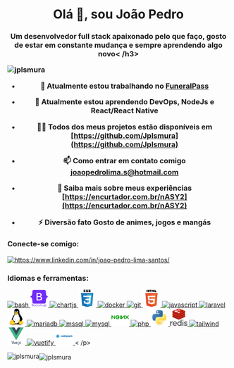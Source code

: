 <h1 align="center">Olá 👋, sou João Pedro</h1>
<h3 align="center">Um desenvolvedor full stack apaixonado pelo que faço, gosto de estar em constante mudança e sempre aprendendo algo novo< /h3>

<p align="left"> <img src="https://komarev.com/ghpvc/?username=jplsmura&label=Profile%20views&color=0e75b6&style=flat" alt="jplsmura" /> </p>

- 🔭 Atualmente estou trabalhando no [FuneralPass](https://homologfuneral.ossbrasil.com/login/76f2067a6fedbfbe0b094c8707edfa8f)

- 🌱 Atualmente estou aprendendo **DevOps, NodeJs e React/React Native**

- 👨‍💻 Todos dos meus projetos estão disponíveis em [https://github.com/Jplsmura](https://github.com/Jplsmura)

- 📫 Como entrar em contato comigo **joaopedrolima.s@hotmail.com**

- 📄 Saiba mais sobre meus experiências [https://encurtador.com.br/nASY2](https://encurtador.com.br/nASY2)

- ⚡ Diversão fato **Gosto de animes, jogos e mangás**

<h3 align="left">Conecte-se comigo:</h3>
<p align="left">
<a href="https://linkedin.com/in /https://www.linkedin.com/in/joao-pedro-lima-santos/" target="blank"><img align="center" src="https://raw.githubusercontent.com/rahuldkjain/ github-profile-readme-generator/master/src/images/icons/Social/linked-in-alt.svg" alt="https://www.linkedin.com/in/joao-pedro-lima-santos/" height="30" width="40" /></a>
</p>

<h3 align="left">Idiomas e ferramentas:</h3>
<p align="left"> <a href="https://www.gnu.org/software/bash/" target="_blank" rel="noreferrer"> <img src="https://www. vectorlogo.zone/logos/gnu_bash/gnu_bash-icon.svg" alt="bash" width="40" height="40"/> </a> <a href="https://getbootstrap.com" target= "_blank" rel="noreferrer"> <img src="https://raw.githubusercontent.com/devicons/devicon/master/icons/bootstrap/bootstrap-plain-wordmark.svg" alt="bootstrap" width=" 40" height="40"/> </a> <a href="https://www.chartjs.org" target="_blank" rel="noreferrer"> <img src="https://www. chartjs.org/media/logo-title.svg" alt="chartjs" width="40" height="40"/> </a> <a href="https://www.w3schools.com/css/ "target="_blank" rel="noreferrer"> <img src="https://raw.githubusercontent.com/devicons/devicon/master/icons/css3/css3-original-wordmark.svg" alt="css3" width="40" height="40"/> </a> <a href="https://www.docker.com/" target="_blank" rel="noreferrer"> <img src="https: //raw.githubusercontent.com/devicons/devicon/master/icons/docker/docker-original-wordmark.svg" alt="docker" width="40" height="40"/> </a> <a href ="https://git-scm.com/" target="_blank" rel="noreferrer"> <img src="https://www.vectorlogo.zone/logos/git-scm/git-scm-icon .svg" alt="git" width="40" height="40"/> </a> <a href="https://www.w3.org/html/" target="_blank" rel=" noreferrer"> <img src="https://raw.githubusercontent.com/devicons/devicon/master/icons/html5/html5-original-wordmark.svg" alt="html5" width="40" height="40 "/> </a> <a href="https://developer.mozilla.org/en-US/docs/Web/JavaScript" target="_blank" rel="noreferrer"> <img src="https: //raw.githubusercontent.com/devicons/devicon/master/icons/javascript/javascript-original.svg" alt="javascript" width="40" height="40"/> </a> <a href=" https://laravel.com/" target="_blank" rel="noreferrer"> <img src="https://raw.githubusercontent.com/devicons/devicon/master/icons/laravel/laravel-plain-wordmark .svg" alt="laravel" width="40" height="40"/> </a> <a href="https://www.linux.org/" target="_blank" rel="noreferrer"> <img src="https://raw.githubusercontent.com/devicons/devicon/master/icons/linux/linux-original.svg" alt="linux" width="40" height="40"/> </ a> <a href="https://mariadb.org/" target="_blank" rel="noreferrer"> <img src="https://www.vectorlogo.zone/logos/mariadb/mariadb-icon. svg" alt="mariadb" width="40" height="40"/> </a> <a href="https://www.microsoft.com/en-us/sql-server" target="_blank " rel="noreferrer"> <img src="https://www.svgrepo.com/show/303229/microsoft-sql-server-logo.svg" alt="mssql" width="40" height="40 "/> </a> <a href="https://www.mysql.com/" target="_blank" rel="noreferrer"> <img src="https://raw.githubusercontent.com/devicons /devicon/master/icons/mysql/mysql-original-wordmark.svg" alt="mysql" width="40" height="40"/> </a> <a href="https://www.nginx .com" target="_blank" rel="noreferrer"> <img src="https://raw.githubusercontent.com/devicons/devicon/master/icons/nginx/nginx-original.svg" alt="nginx" width="40" height="40"/> </a> <a href="https://www.php.net" target="_blank" rel="noreferrer"> <img src="https:/ /raw.githubusercontent.com/devicons/devicon/master/icons/php/php-original.svg" alt="php" width="40" height="40"/> </a> <a href="https ://www.python.org" target="_blank" rel="noreferrer"> <img src="https://raw.githubusercontent.com/devicons/devicon/master/icons/python/python-original.svg " alt="python" width="40" height="40"/> </a> <a href="https://redis.io" target="_blank" rel="noreferrer"> <img src= "https://raw.githubusercontent.com/devicons/devicon/master/icons/redis/redis-original-wordmark.svg" alt="redis" width="40" height="40"/> </a> <a href="https://tailwindcss.com/" target="_blank" rel="noreferrer"> <img src="https://www.vectorlogo.zone/logos/tailwindcss/tailwindcss-icon.svg" alt="tailwind" width="40" height="40"/> </a> <a href="https://vuejs.org/" target="_blank" rel="noreferrer"> <img src="https://raw.githubusercontent.com/devicons/devicon/master/icons/vuejs/vuejs-original-wordmark.svg" alt="vuejs" width="40" height="40"/> </ a> <a href="https://vuetifyjs.com/en/" target="_blank" rel="noreferrer"> <img src="https://bestofjs.org/logos/vuetify.svg" alt= "vuetify" width="40" height="40"/> </a> <a href="https://webpack.js.org" target="_blank" rel="noreferrer"> <img src=" https://raw.githubusercontent.com/devicons/devicon/d00d0969292a6569d45b06d3f350f463a0107b0d/icons/webpack/webpack-original-wordmark.svg" alt="webpack" width="40" height="40"/> </a> < /p>

<p><img align="left" src="https://github-readme-stats.vercel.app/api/top-langs?username=jplsmura&show_icons=true&locale=en&layout=compact" alt="jplsmura" /> </p>

<p> <img align="center" src="https://github-readme-stats.vercel.app/api?username=jplsmura&show_icons=true&locale=en" alt="jplsmura" /> </p>
